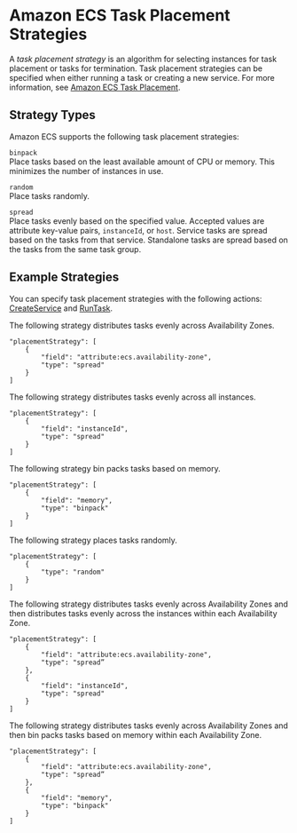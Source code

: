 # Amazon ECS Task Placement Strategies<a name="task-placement-strategies"></a>

A *task placement strategy* is an algorithm for selecting instances for task placement or tasks for termination\. Task placement strategies can be specified when either running a task or creating a new service\. For more information, see [Amazon ECS Task Placement](task-placement.md)\.

## Strategy Types<a name="strategy-types"></a>

Amazon ECS supports the following task placement strategies:

`binpack`  
Place tasks based on the least available amount of CPU or memory\. This minimizes the number of instances in use\.

`random`  
Place tasks randomly\.

`spread`  
Place tasks evenly based on the specified value\. Accepted values are attribute key\-value pairs, `instanceId`, or `host`\. Service tasks are spread based on the tasks from that service\. Standalone tasks are spread based on the tasks from the same task group\.

## Example Strategies<a name="strategy-examples"></a>

You can specify task placement strategies with the following actions: [CreateService](https://docs.aws.amazon.com/AmazonECS/latest/APIReference/API_CreateService.html) and [RunTask](https://docs.aws.amazon.com/AmazonECS/latest/APIReference/API_RunTask.html)\.

The following strategy distributes tasks evenly across Availability Zones\.

```
"placementStrategy": [
    {
        "field": "attribute:ecs.availability-zone",
        "type": "spread"
    }
]
```

The following strategy distributes tasks evenly across all instances\.

```
"placementStrategy": [
    {
        "field": "instanceId",
        "type": "spread"
    }
]
```

The following strategy bin packs tasks based on memory\.

```
"placementStrategy": [
    {
        "field": "memory",
        "type": "binpack"
    }
]
```

The following strategy places tasks randomly\.

```
"placementStrategy": [
    {
        "type": "random"
    }
]
```

The following strategy distributes tasks evenly across Availability Zones and then distributes tasks evenly across the instances within each Availability Zone\.

```
"placementStrategy": [
    {
        "field": "attribute:ecs.availability-zone",
        "type": "spread”
    },
    {
        "field": "instanceId",
        "type": "spread"
    }
]
```

The following strategy distributes tasks evenly across Availability Zones and then bin packs tasks based on memory within each Availability Zone\.

```
"placementStrategy": [
    {
        "field": "attribute:ecs.availability-zone",
        "type": "spread”
    },
    {
        "field": "memory",
        "type": "binpack"
    }
]
```